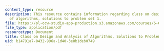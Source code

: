 ```yaml
---
content_type: resource
description: This resource contains information regarding class on design and analysis
  of algorithms, solutions to problem set 1.
file: https://ol-ocw-studio-app-production.s3.amazonaws.com/courses/6-046j-design-and-analysis-of-algorithms-spring-2015/b14791a78432996a1d403e8b1deb0749_MIT6_046JS15_pset1sols.pdf
file_type: application/pdf
resourcetype: Document
title: Class on Design and Analysis of Algorithms, Solutions to Problem Set 1
uid: b14791a7-8432-996a-1d40-3e8b1deb0749
---
```

